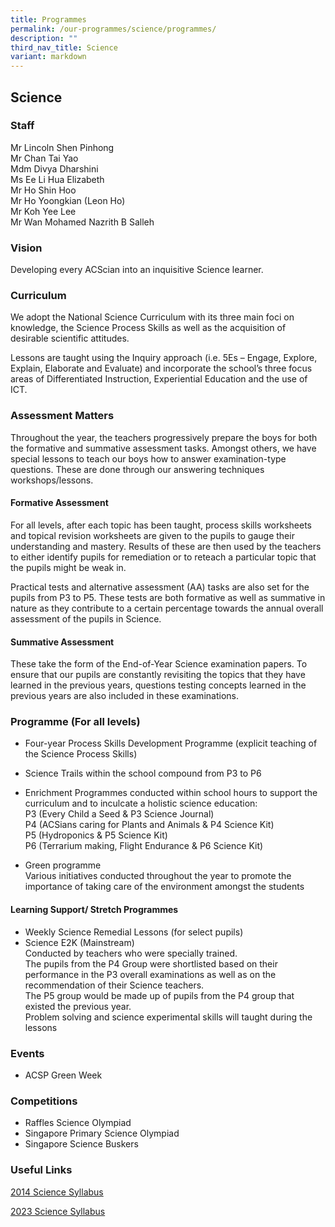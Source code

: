 ```yaml
---
title: Programmes
permalink: /our-programmes/science/programmes/
description: ""
third_nav_title: Science
variant: markdown
---
```


## **Science**

### Staff
Mr Lincoln Shen Pinhong <br>
Mr Chan Tai Yao <br>
Mdm Divya Dharshini <br>
Ms Ee Li Hua Elizabeth <br>
Mr Ho Shin Hoo <br>
Mr Ho Yoongkian (Leon Ho) <br>
Mr Koh Yee Lee <br>
Mr Wan Mohamed Nazrith B Salleh <br>

### **Vision**

Developing every ACScian into an inquisitive Science learner.

### **Curriculum**

We adopt the National Science Curriculum with its three main foci on knowledge, the Science Process Skills as well as the acquisition of desirable scientific attitudes.&nbsp;

Lessons are taught using the Inquiry approach (i.e. 5Es – Engage, Explore, Explain, Elaborate and Evaluate) and incorporate the school’s three focus areas of Differentiated Instruction, Experiential Education and the use of ICT.

### **Assessment Matters**

Throughout the year, the teachers progressively prepare the boys for both the formative and summative assessment tasks. Amongst others, we have special lessons to teach our boys how to answer examination-type questions. These are done through our answering techniques workshops/lessons.

#### **Formative Assessment**

For all levels, after each topic has been taught, process skills worksheets and topical revision worksheets are given to the pupils to gauge their understanding and mastery. Results of these are then used by the teachers to either identify pupils for remediation or to reteach a particular topic that the pupils might be weak in.

Practical tests and alternative assessment (AA) tasks are also set for the pupils from P3 to P5. These tests are both formative as well as summative in nature as they contribute to a certain percentage towards the annual overall assessment of the pupils in Science.

#### **Summative Assessment**

These take the form of the End-of-Year Science examination papers. To ensure that our pupils are constantly revisiting the topics that they have learned in the previous years, questions testing concepts learned in the previous years are also included in these examinations.

### **Programme (For all levels)**

*   Four-year Process Skills Development Programme&nbsp;(explicit teaching of the Science Process Skills)

*   Science Trails&nbsp;within the school compound from P3 to P6

*   Enrichment Programmes conducted within&nbsp;school hours to support the curriculum and to inculcate a holistic science education: <br>
P3 (Every Child a Seed &amp; P3 Science Journal)<br>
P4 (ACSians caring for Plants and Animals &amp; P4 Science Kit)<br>
P5 (Hydroponics &amp; P5 Science Kit)<br>
P6 (Terrarium making, Flight Endurance &amp; P6 Science Kit)<br>
    

*   Green programme<br>
Various initiatives conducted throughout the year to promote the importance of taking care of the environment amongst the students

#### **Learning Support/ Stretch Programmes**

*   Weekly Science Remedial Lessons (for select pupils)
*   Science E2K (Mainstream)<br>
Conducted by teachers who were specially trained.<br>
The pupils from the P4 Group were shortlisted based on their performance in the P3 overall examinations as well as on the recommendation of their Science teachers. <br>
The P5 group would be made up of pupils from the P4 group that existed the previous year.<br>
Problem solving and science experimental skills will taught during the lessons
   
### **Events**

* ACSP Green Week

### **Competitions**

*   Raffles Science Olympiad
*   Singapore Primary Science Olympiad
*   Singapore Science Buskers

### **Useful Links**

[2014 Science Syllabus](https://www.moe.gov.sg/-/media/files/primary/science-primary-2014.ashx)

[2023 Science Syllabus](https://www.moe.gov.sg/-/media/files/primary/syllabus/2023-primary-science.ashx)